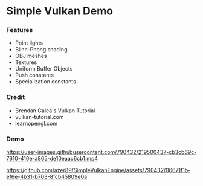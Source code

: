 # Simple Vulkan Demo

### Features
* Point lights
* Blinn-Phong shading
* OBJ meshes
* Textures
* Uniform Buffer Objects
* Push constants
* Specialization constants

### Credit
* Brendan Galea's Vulkan Tutorial
* vulkan-tutorial.com
* learnopengl.com

### Demo

https://user-images.githubusercontent.com/790432/219500437-cb3cb69c-7610-410e-a865-de10eaac6cb1.mp4

https://github.com/azer89/SimpleVulkanEngine/assets/790432/06671f1b-ef6e-4b31-b703-8fcb45809e0a


